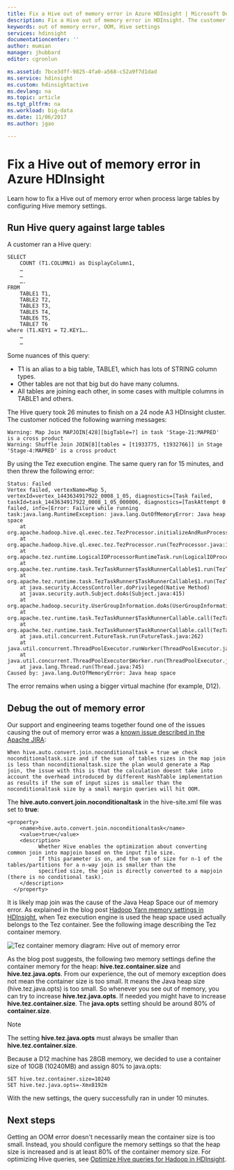 ```yaml
---
title: Fix a Hive out of memory error in Azure HDInsight | Microsoft Docs
description: Fix a Hive out of memory error in HDInsight. The customer scenario is a query across many large tables.
keywords: out of memory error, OOM, Hive settings
services: hdinsight
documentationcenter: ''
author: mumian
manager: jhubbard
editor: cgronlun

ms.assetid: 7bce3dff-9825-4fa0-a568-c52a9f7d1dad
ms.service: hdinsight
ms.custom: hdinsightactive
ms.devlang: na
ms.topic: article
ms.tgt_pltfrm: na
ms.workload: big-data
ms.date: 11/06/2017
ms.author: jgao

---
```

# Fix a Hive out of memory error in Azure HDInsight

Learn how to fix a Hive out of memory error when process large tables by configuring Hive memory settings.

## Run Hive query against large tables

A customer ran a Hive query:

    SELECT
        COUNT (T1.COLUMN1) as DisplayColumn1,
        …
        …
        ….
    FROM
        TABLE1 T1,
        TABLE2 T2,
        TABLE3 T3,
        TABLE5 T4,
        TABLE6 T5,
        TABLE7 T6
    where (T1.KEY1 = T2.KEY1….
        …
        …

Some nuances of this query:

* T1 is an alias to a big table, TABLE1, which has lots of STRING column types.
* Other tables are not that big but do have many columns.
* All tables are joining each other, in some cases with multiple columns in TABLE1 and others.

The Hive query took 26 minutes to finish on a 24 node A3 HDInsight cluster. The customer noticed the following warning messages:

    Warning: Map Join MAPJOIN[428][bigTable=?] in task 'Stage-21:MAPRED' is a cross product
    Warning: Shuffle Join JOIN[8][tables = [t1933775, t1932766]] in Stage 'Stage-4:MAPRED' is a cross product

By using the Tez execution engine. The same query ran for 15 minutes, and then threw the following error:

    Status: Failed
    Vertex failed, vertexName=Map 5, vertexId=vertex_1443634917922_0008_1_05, diagnostics=[Task failed, taskId=task_1443634917922_0008_1_05_000006, diagnostics=[TaskAttempt 0 failed, info=[Error: Failure while running task:java.lang.RuntimeException: java.lang.OutOfMemoryError: Java heap space
        at
    org.apache.hadoop.hive.ql.exec.tez.TezProcessor.initializeAndRunProcessor(TezProcessor.java:172)
        at org.apache.hadoop.hive.ql.exec.tez.TezProcessor.run(TezProcessor.java:138)
        at
    org.apache.tez.runtime.LogicalIOProcessorRuntimeTask.run(LogicalIOProcessorRuntimeTask.java:324)
        at
    org.apache.tez.runtime.task.TezTaskRunner$TaskRunnerCallable$1.run(TezTaskRunner.java:176)
        at
    org.apache.tez.runtime.task.TezTaskRunner$TaskRunnerCallable$1.run(TezTaskRunner.java:168)
        at java.security.AccessController.doPrivileged(Native Method)
        at javax.security.auth.Subject.doAs(Subject.java:415)
        at org.apache.hadoop.security.UserGroupInformation.doAs(UserGroupInformation.java:1628)
        at
    org.apache.tez.runtime.task.TezTaskRunner$TaskRunnerCallable.call(TezTaskRunner.java:168)
        at
    org.apache.tez.runtime.task.TezTaskRunner$TaskRunnerCallable.call(TezTaskRunner.java:163)
        at java.util.concurrent.FutureTask.run(FutureTask.java:262)
        at java.util.concurrent.ThreadPoolExecutor.runWorker(ThreadPoolExecutor.java:1145)
        at java.util.concurrent.ThreadPoolExecutor$Worker.run(ThreadPoolExecutor.java:615)
        at java.lang.Thread.run(Thread.java:745)
    Caused by: java.lang.OutOfMemoryError: Java heap space

The error remains when using a bigger virtual machine (for example, D12).


## Debug the out of memory error

Our support and engineering teams together found one of the issues causing the out of memory error was a [known issue described in the Apache JIRA](https://issues.apache.org/jira/browse/HIVE-8306):

    When hive.auto.convert.join.noconditionaltask = true we check noconditionaltask.size and if the sum  of tables sizes in the map join is less than noconditionaltask.size the plan would generate a Map join, the issue with this is that the calculation doesnt take into account the overhead introduced by different HashTable implementation as results if the sum of input sizes is smaller than the noconditionaltask size by a small margin queries will hit OOM.

The **hive.auto.convert.join.noconditionaltask** in the hive-site.xml file was set to **true**:

    <property>
        <name>hive.auto.convert.join.noconditionaltask</name>
        <value>true</value>
        <description>
              Whether Hive enables the optimization about converting common join into mapjoin based on the input file size.
              If this parameter is on, and the sum of size for n-1 of the tables/partitions for a n-way join is smaller than the
              specified size, the join is directly converted to a mapjoin (there is no conditional task).
        </description>
      </property>

It is likely map join was the cause of the Java Heap Space our of memory error. As explained in the blog post [Hadoop Yarn memory settings in HDInsight](http://blogs.msdn.com/b/shanyu/archive/2014/07/31/hadoop-yarn-memory-settings-in-hdinsigh.aspx), when Tez execution engine is used the heap space used actually belongs to the Tez container. See the following image describing the Tez container memory.

![Tez container memory diagram: Hive out of memory error](./media/hdinsight-hadoop-hive-out-of-memory-error-oom/hive-out-of-memory-error-oom-tez-container-memory.png)

As the blog post suggests, the following two memory settings define the container memory for the heap: **hive.tez.container.size** and **hive.tez.java.opts**. From our experience, the out of memory exception does not mean the container size is too small. It means the Java heap size (hive.tez.java.opts) is too small. So whenever you see out of memory, you can try to increase **hive.tez.java.opts**. If needed you might have to increase **hive.tez.container.size**. The **java.opts** setting should be around 80% of **container.size**.

> [!NOTE]
> The setting **hive.tez.java.opts** must always be smaller than **hive.tez.container.size**.
> 
> 

Because a D12 machine has 28GB memory, we decided to use a container size of 10GB (10240MB) and assign 80% to java.opts:

    SET hive.tez.container.size=10240
    SET hive.tez.java.opts=-Xmx8192m

With the new settings, the query successfully ran in under 10 minutes.

## Next steps

Getting an OOM error doesn't necessarily mean the container size is too small. Instead, you should configure the memory settings so that the heap size is increased and is at least 80% of the container memory size. For optimizing Hive queries, see [Optimize Hive queries for Hadoop in HDInsight](hdinsight-hadoop-optimize-hive-query.md).